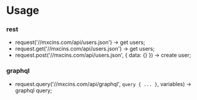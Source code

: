 # Usage

### rest
* request('//mxcins.com/api/users.json') -> get users;
* request.get('//mxcins.com/api/users.json') -> get users;
* request.post('//mxcins.com/api/users.json', { data: {} }) -> create user;

### graphql
* request.query('//mxcins.com/api/graphql', `query { ... }`, variables) -> graphql query;